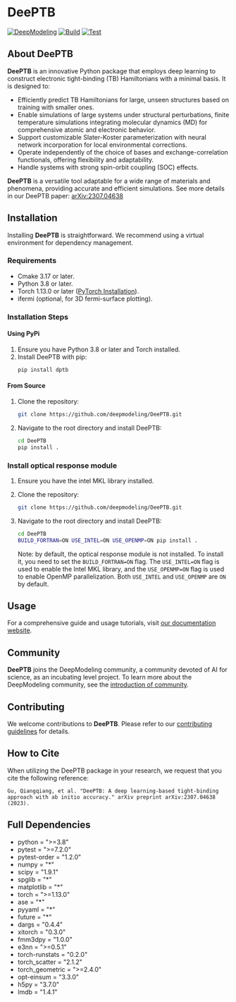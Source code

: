 # DeePTB

[![DeepModeling](https://img.shields.io/badge/DeepModeling-Incubating_Project-blue)](https://github.com/deepmodeling)
[![Build](https://github.com/deepmodeling/DeePTB/actions/workflows/image.yml/badge.svg)](https://github.com/deepmodeling/DeePTB/actions/workflows/image.yml)
[![Test](https://github.com/deepmodeling/DeePTB/actions/workflows/unit_test.yml/badge.svg)](https://github.com/deepmodeling/DeePTB/actions/workflows/unit_test.yml)

## About DeePTB

**DeePTB** is an innovative Python package that employs deep learning to construct electronic tight-binding (TB) Hamiltonians with a minimal basis. It is designed to:

- Efficiently predict TB Hamiltonians for large, unseen structures based on training with smaller ones.
- Enable simulations of large systems under structural perturbations, finite temperature simulations integrating molecular dynamics (MD) for comprehensive atomic and electronic behavior.
- Support customizable Slater-Koster parameterization with neural network incorporation for local environmental corrections. 
- Operate independently of the choice of bases and exchange-correlation functionals, offering flexibility and adaptability.
- Handle systems with strong spin-orbit coupling (SOC) effects.

**DeePTB** is a versatile tool adaptable for a wide range of materials and phenomena, providing accurate and efficient simulations. See more details in our DeePTB paper: [arXiv:2307.04638](http://arxiv.org/abs/2307.04638)

## Installation

Installing **DeePTB** is straightforward. We recommend using a virtual environment for dependency management.

### Requirements
- Cmake 3.17 or later.
- Python 3.8 or later.
- Torch 1.13.0 or later ([PyTorch Installation](https://pytorch.org/get-started/locally)).
- ifermi (optional, for 3D fermi-surface plotting).

### Installation Steps

#### Using PyPi
1. Ensure you have Python 3.8 or later and Torch installed.
2. Install DeePTB with pip:
   ```bash
   pip install dptb
   ```

#### From Source
1. Clone the repository:
   ```bash
   git clone https://github.com/deepmodeling/DeePTB.git
   ```
2. Navigate to the root directory and install DeePTB:
   ```bash
   cd DeePTB
   pip install .
   ```

### Install optical response module
1. Ensure you have the intel MKL library installed.

2. Clone the repository:
   ```bash
   git clone https://github.com/deepmodeling/DeePTB.git
   ```
3. Navigate to the root directory and install DeePTB:
   ```bash
   cd DeePTB
   BUILD_FORTRAN=ON USE_INTEL=ON USE_OPENMP=ON pip install .
   ```
   Note: by default, the optical response module is not installed. To install it, you need to set the `BUILD_FORTRAN=ON` flag. The `USE_INTEL=ON` flag is used to enable the Intel MKL library, and the `USE_OPENMP=ON` flag is used to enable OpenMP parallelization. Both `USE_INTEL` and `USE_OPENMP` are `ON` by default.

## Usage
For a comprehensive guide and usage tutorials, visit [our documentation website](https://deeptb.readthedocs.io/en/latest/).



## Community

**DeePTB** joins the DeepModeling community, a community devoted of AI for science, as an incubating level project. To learn more about the DeepModeling community, see the [introduction of community](https://github.com/deepmodeling/community).

## Contributing
We welcome contributions to **DeePTB**. Please refer to our [contributing guidelines](https://deeptb.readthedocs.io/en/latest/community/contribution_guide.html) for details.


## How to Cite

When utilizing the DeePTB package in your research, we request that you cite the following reference:

```text
Gu, Qiangqiang, et al. "DeePTB: A deep learning-based tight-binding approach with ab initio accuracy." arXiv preprint arXiv:2307.04638 (2023).
```

## Full Dependencies
- python = ">=3.8"
- pytest = ">=7.2.0"
- pytest-order = "1.2.0"
- numpy = "*"
- scipy = "1.9.1"
- spglib = "*"
- matplotlib = "*"
- torch = ">=1.13.0"
- ase = "*"
- pyyaml = "*"
- future = "*"
- dargs = "0.4.4"
- xitorch = "0.3.0"
- fmm3dpy = "1.0.0"
- e3nn = ">=0.5.1"
- torch-runstats = "0.2.0"
- torch_scatter = "2.1.2"
- torch_geometric = ">=2.4.0"
- opt-einsum = "3.3.0"
- h5py = "3.7.0"
- lmdb = "1.4.1"

